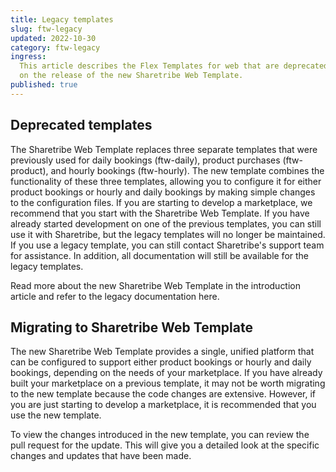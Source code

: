 ```yaml
---
title: Legacy templates
slug: ftw-legacy
updated: 2022-10-30
category: ftw-legacy
ingress:
  This article describes the Flex Templates for web that are deprecated
  on the release of the new Sharetribe Web Template.
published: true
---
```


## Deprecated templates

The Sharetribe Web Template replaces three separate templates that were
previously used for daily bookings (ftw-daily), product purchases
(ftw-product), and hourly bookings (ftw-hourly). The new template
combines the functionality of these three templates, allowing you to
configure it for either product bookings or hourly and daily bookings by
making simple changes to the configuration files. If you are starting to
develop a marketplace, we recommend that you start with the Sharetribe
Web Template. If you have already started development on one of the
previous templates, you can still use it with Sharetribe, but the legacy
templates will no longer be maintained. If you use a legacy template,
you can still contact Sharetribe's support team for assistance. In
addition, all documentation will still be available for the legacy
templates.

Read more about the new Sharetribe Web Template in the introduction
article and refer to the legacy documentation here.

## Migrating to Sharetribe Web Template

The new Sharetribe Web Template provides a single, unified platform that
can be configured to support either product bookings or hourly and daily
bookings, depending on the needs of your marketplace. If you have
already built your marketplace on a previous template, it may not be
worth migrating to the new template because the code changes are
extensive. However, if you are just starting to develop a marketplace,
it is recommended that you use the new template.

To view the changes introduced in the new template, you can review the
pull request for the update. This will give you a detailed look at the
specific changes and updates that have been made.
